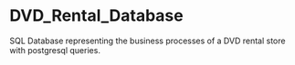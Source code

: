 # DVD_Rental_Database
SQL Database representing the business processes of a DVD rental store with postgresql queries.
